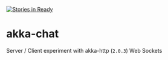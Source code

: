 [![Stories in Ready](https://badge.waffle.io/Evildethow/akka-chat.png?label=ready&title=Ready)](https://waffle.io/Evildethow/akka-chat)
# akka-chat

Server / Client experiment with akka-http (`2.0.3`) Web Sockets
